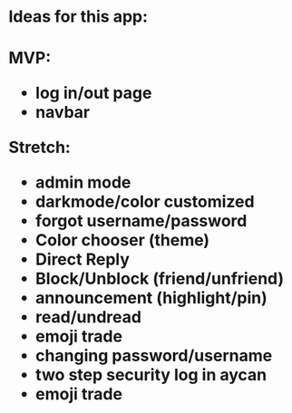 <h1>Ideas for this app:<h1>

MVP:

<ul>
    <li>log in/out page</li>
    <!-- <li>friend list that you can chat</li> -->
    <li>navbar</li>
</ul>

Stretch:

<ul>
    <li>admin mode</li>
    <!-- <li>removing chats you sent</li> -->
    <!-- <li>Search keyword</li> -->
    <li>darkmode/color customized</li>
    <li>forgot username/password</li>
    <li>Color chooser (theme)</li>
    <li>Direct Reply</li>
    <li>Block/Unblock (friend/unfriend)</li>
    <li>announcement (highlight/pin)</li>
    <li>read/undread</li>
    <li>emoji trade</li>
    <li>changing password/username</li>
    <li>two step security log in aycan</li>
    <li>emoji trade</li>
</ul>
